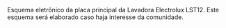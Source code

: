 Esquema eletrônico da placa principal da Lavadora Electrolux LST12.
Este esquema será elaborado caso haja interesse da comunidade.
